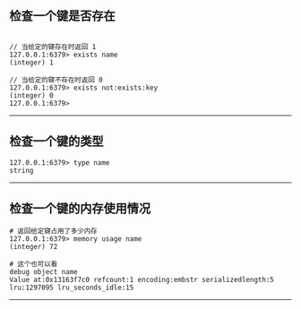 ## 检查一个键是否存在
```redis

// 当给定的键存在时返回 1
127.0.0.1:6379> exists name
(integer) 1

// 当给定的键不存在时返回 0
127.0.0.1:6379> exists not:exists:key
(integer) 0
127.0.0.1:6379>
```

---

## 检查一个键的类型

```redis
127.0.0.1:6379> type name
string
```

---

## 检查一个键的内存使用情况

```
# 返回给定键占用了多少内存
127.0.0.1:6379> memory usage name
(integer) 72

# 这个也可以看
debug object name
Value at:0x13163f7c0 refcount:1 encoding:embstr serializedlength:5 lru:1297095 lru_seconds_idle:15
```

---